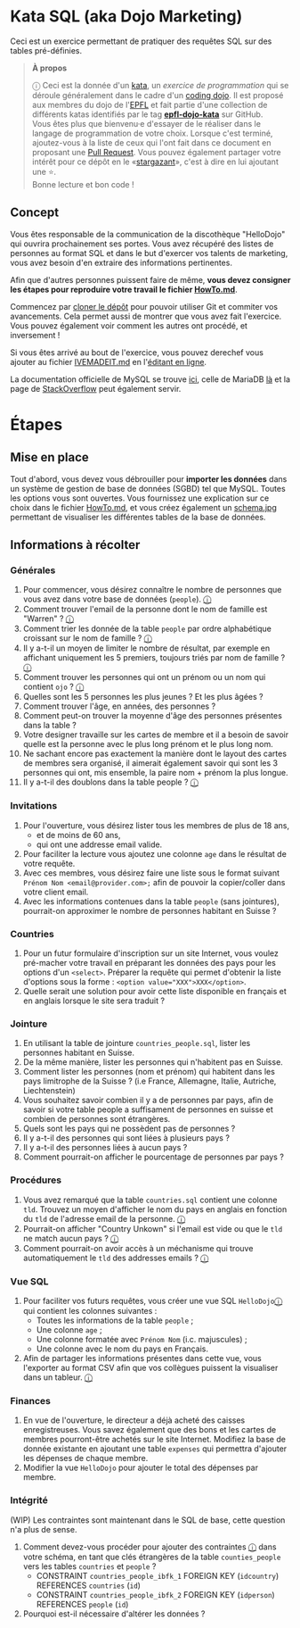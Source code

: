 # Kata SQL (aka Dojo Marketing)

Ceci est un exercice permettant de pratiquer des requêtes SQL sur des
tables pré-définies.

<!-- start:apropos -->
> **À propos**
>
> ⓘ Ceci est la donnée d'un [kata], un _exercice de programmation_ qui se
> déroule généralement dans le cadre d'un [coding dojo]. Il est proposé aux
> membres du dojo de l'[EPFL] et fait partie d'une collection de différents
> katas identifiés par le tag **[epfl-dojo-kata]** sur GitHub.  
> Vous êtes plus que bienvenu·e d'essayer de le réaliser dans le langage de
> programmation de votre choix. Lorsque c'est terminé, ajoutez-vous à la liste
> de ceux qui l'ont fait dans ce document en proposant une [Pull Request]. Vous
> pouvez également partager votre intérêt pour ce dépôt en
> le «[stargazant]», c'est à dire en lui ajoutant une ⭐.  
> Bonne lecture et bon code !

[kata]: https://fr.wikipedia.org/wiki/Coding_dojo#Kata
[coding dojo]: https://fr.wikipedia.org/wiki/Coding_dojo
[EPFL]: https://www.epfl.ch
[epfl-dojo-kata]: https://github.com/topics/epfl-dojo-kata
[Pull Request]: https://docs.github.com/en/pull-requests/collaborating-with-pull-requests/proposing-changes-to-your-work-with-pull-requests/about-pull-requests
[stargazant]: https://docs.github.com/en/get-started/exploring-projects-on-github/saving-repositories-with-stars
<!-- end:apropos -->

## Concept

Vous êtes responsable de la communication de la discothèque "HelloDojo" qui
ouvrira prochainement ses portes. Vous avez récupéré des listes de personnes au
format SQL et dans le but d'exercer vos talents de marketing, vous avez besoin
d'en extraire des informations pertinentes.

Afin que d'autres personnes puissent faire de même, __vous devez consigner les
étapes pour reproduire votre travail le fichier [HowTo.md](HowTo.md)__.

Commencez par [cloner le dépôt](https://github.com/ponsfrilus/kata-sql/fork) 
pour pouvoir utiliser Git et commiter vos avancements. Cela permet aussi de 
montrer que vous avez fait l'exercice. Vous pouvez également voir comment les
autres ont procédé, et inversement !

Si vous êtes arrivé au bout de l'exercice, vous pouvez derechef vous
ajouter au fichier [IVEMADEIT.md](IVEMADEIT.md) en l'[éditant en
ligne](https://github.com/ponsfrilus/kata-sql/edit/master/IVEMADEIT.md).

La documentation officielle de MySQL se trouve
[ici](https://dev.mysql.com/doc/refman/8.0/en/), celle de
MariaDB [là](https://mariadb.com/docs/server/sql/) et la page de
[StackOverflow](https://stackoverflow.com/tags/mysql/info) peut également
servir.


# Étapes

## Mise en place

Tout d'abord, vous devez vous débrouiller pour __importer les données__ dans un
système de gestion de base de données (SGBD) tel que MySQL. Toutes les options
vous sont ouvertes. Vous fournissez une explication sur ce choix dans le fichier
[HowTo.md](HowTo.md), et vous créez également un [schema.jpg](schema.png) 
permettant de visualiser les différentes tables de la base de données.


## Informations à récolter

### Générales
1. Pour commencer, vous désirez connaître le nombre de personnes que vous avez
   dans votre base de données (`people`).
   [ⓘ](https://dev.mysql.com/doc/refman/8.0/en/select.html "SELECT")
1. Comment trouver l'email de la personne dont le nom de famille est "Warren" ?
   [ⓘ](https://dev.mysql.com/doc/refman/8.0/en/select.html "WHERE")
1. Comment trier les donnée de la table `people` par ordre alphabétique 
   croissant sur le nom de famille ?
   [ⓘ](https://dev.mysql.com/doc/refman/8.0/en/select.html "ORDER BY")
1. Il y a-t-il un moyen de limiter le nombre de résultat, par exemple en
   affichant uniquement les 5 premiers, toujours triés par nom de famille ?
   [ⓘ](https://dev.mysql.com/doc/refman/8.0/en/select.html "LIMIT")
1. Comment trouver les personnes qui ont un prénom ou un nom qui contient
   `ojo` ?
   [ⓘ](https://dev.mysql.com/doc/refman/8.0/en/string-comparison-functions.html#operator_like "LIKE")
1. Quelles sont les 5 personnes les plus jeunes ? Et les plus âgées ?
1. Comment trouver l'âge, en années, des personnes ?
1. Comment peut-on trouver la moyenne d'âge des personnes présentes dans la
   table ?
1. Votre designer travaille sur les cartes de membre et il a besoin de savoir
   quelle est la personne avec le plus long prénom et le plus long nom.
1. Ne sachant encore pas exactement la manière dont le layout des cartes de
   membres sera organisé, il aimerait également savoir qui sont les 3 personnes
   qui ont, mis ensemble, la paire nom + prénom la plus longue.
1. Il y a-t-il des doublons dans la table people ?
   [ⓘ](https://dev.mysql.com/doc/refman/8.0/en/select.html "DISTINCT")

### Invitations
1. Pour l'ouverture, vous désirez lister tous les membres de plus de 18 ans,
    * et de moins de 60 ans,
    * qui ont une addresse email valide.
1. Pour faciliter la lecture vous ajoutez une colonne `age` dans le résultat
   de votre requête.
1. Avec ces membres, vous désirez faire une liste sous le format suivant
   `Prénom Nom <email@provider.com>;` afin de pouvoir la copier/coller dans
   votre client email.
1. Avec les informations contenues dans la table `people` (sans jointures),
   pourrait-on approximer le nombre de personnes habitant en Suisse ?

### Countries
1. Pour un futur formulaire d'inscription sur un site Internet, vous voulez
   pré-macher votre travail en préparant les données des pays pour les options
   d'un `<select>`. Préparer la requête qui permet d'obtenir la liste d'options
   sous la forme : `<option value="XXX">XXX</option>`.
1. Quelle serait une solution pour avoir cette liste disponible en français et
   en anglais lorsque le site sera traduit ?

### Jointure
1. En utilisant la table de jointure `countries_people.sql`, lister les
   personnes habitant en Suisse.
1. De la même manière, lister les personnes qui n'habitent pas en Suisse.
1. Comment lister les personnes (nom et prénom) qui habitent dans les pays
   limitrophe de la Suisse ? (i.e France, Allemagne, Italie, Autriche, Liechtenstein)
1. Vous souhaitez savoir combien il y a de personnes par pays, afin de savoir si
   votre table people a suffisament de personnes en suisse et combien de
   personnes sont étrangères.
1. Quels sont les pays qui ne possèdent pas de personnes ?
1. Il y a-t-il des personnes qui sont liées à plusieurs pays ?
1. Il y a-t-il des personnes liées à aucun pays ?
1. Comment pourrait-on afficher le pourcentage de personnes par pays ?

### Procédures
1. Vous avez remarqué que la table `countries.sql` contient une colonne `tld`.
   Trouvez un moyen d'afficher le nom du pays en anglais en fonction du `tld` de
   l'adresse email de la personne. [ⓘ](# "Pattern Matching ou Regular Expressions")
1. Pourrait-on afficher "Country Unkown" si l'email est vide ou que le `tld` ne
   match aucun pays ? [ⓘ](https://dev.mysql.com/doc/refman/5.7/en/flow-control-functions.html#function_ifnull "IFNULL")
1. Comment pourrait-on avoir accès à un méchanisme qui trouve automatiquement le
   `tld` des addresses emails ? [ⓘ](https://dev.mysql.com/doc/refman/5.7/en/create-procedure.html "FUNCTION")

### Vue SQL
1. Pour faciliter vos futurs requêtes, vous créer une vue SQL `HelloDojo`[ⓘ](https://dev.mysql.com/doc/refman/8.0/en/create-view.html "CREATE VIEW") qui
   contient les colonnes suivantes :
    * Toutes les informations de la table `people` ;
    * Une colonne `age` ;
    * Une colonne formatée avec `Prénom Nom` (i.c. majuscules) ;
    * Une colonne avec le nom du pays en Français.
1. Afin de partager les informations présentes dans cette vue, vous l'exporter
   au format CSV afin que vos collègues puissent la visualiser dans un tableur. [ⓘ](https://stackoverflow.com/questions/356578/how-can-i-output-mysql-query-results-in-csv-format "CSV & MySQL")

### Finances
1. En vue de l'ouverture, le directeur a déjà acheté des caisses enregistreuses.
   Vous savez également que des bons et les cartes de membres pourront-être
   achetés sur le site Internet. Modifiez la base de donnée existante en
   ajoutant une table `expenses` qui permettra d'ajouter les dépenses de chaque
   membre.
1. Modifier la vue `HelloDojo` pour ajouter le total des dépenses par membre.

### Intégrité 
(WIP) Les contraintes sont maintenant dans le SQL de base, cette question n'a 
plus de sense. 
1. Comment devez-vous procéder pour ajouter des contraintes [ⓘ](https://dev.mysql.com/doc/refman/5.6/en/create-table-foreign-keys.html "CONSTRAINT") dans votre schéma,
   en tant que clés étrangères de la table `counties_people` vers les tables
   `countries` et  `people` ?
   * CONSTRAINT `countries_people_ibfk_1` FOREIGN KEY (`idcountry`) REFERENCES `countries` (`id`)
   * CONSTRAINT `countries_people_ibfk_2` FOREIGN KEY (`idperson`) REFERENCES `people` (`id`)
1. Pourquoi est-il nécessaire d'altérer les données ?
